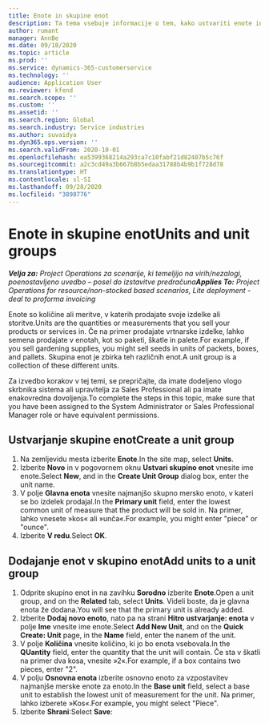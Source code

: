 ```yaml
---
title: Enote in skupine enot
description: Ta tema vsebuje informacije o tem, kako ustvariti enote in skupine enot v storitvi Dynamics 365 Project Operations.
author: rumant
manager: AnnBe
ms.date: 09/18/2020
ms.topic: article
ms.prod: ''
ms.service: dynamics-365-customerservice
ms.technology: ''
audience: Application User
ms.reviewer: kfend
ms.search.scope: ''
ms.custom: ''
ms.assetid: ''
ms.search.region: Global
ms.search.industry: Service industries
ms.author: suvaidya
ms.dyn365.ops.version: ''
ms.search.validFrom: 2020-10-01
ms.openlocfilehash: ea5399368214a293ca7c10fabf21d82407b5c76f
ms.sourcegitcommit: a2c3cd49a3b667b8b5edaa31788b4b9b1f728d78
ms.translationtype: HT
ms.contentlocale: sl-SI
ms.lasthandoff: 09/28/2020
ms.locfileid: "3898776"
---
```

# <a name="units-and-unit-groups"></a><span data-ttu-id="2026c-103">Enote in skupine enot</span><span class="sxs-lookup"><span data-stu-id="2026c-103">Units and unit groups</span></span>

<span data-ttu-id="2026c-104">_**Velja za:** Project Operations za scenarije, ki temeljijo na virih/nezalogi, poenostavljeno uvedbo – posel do izstavitve predračuna_</span><span class="sxs-lookup"><span data-stu-id="2026c-104">_**Applies To:** Project Operations for resource/non-stocked based scenarios, Lite deployment - deal to proforma invoicing_</span></span>

<span data-ttu-id="2026c-105">Enote so količine ali meritve, v katerih prodajate svoje izdelke ali storitve.</span><span class="sxs-lookup"><span data-stu-id="2026c-105">Units are the quantities or measurements that you sell your products or services in.</span></span> <span data-ttu-id="2026c-106">Če na primer prodajate vrtnarske izdelke, lahko semena prodajate v enotah, kot so paketi, škatle in palete.</span><span class="sxs-lookup"><span data-stu-id="2026c-106">For example, if you sell gardening supplies, you might sell seeds in units of packets, boxes, and pallets.</span></span> <span data-ttu-id="2026c-107">Skupina enot je zbirka teh različnih enot.</span><span class="sxs-lookup"><span data-stu-id="2026c-107">A unit group is a collection of these different units.</span></span>

<span data-ttu-id="2026c-108">Za izvedbo korakov v tej temi, se prepričajte, da imate dodeljeno vlogo skrbnika sistema ali upravitelja za Sales Professional ali pa imate enakovredna dovoljenja.</span><span class="sxs-lookup"><span data-stu-id="2026c-108">To complete the steps in this topic, make sure that you have been assigned to the System Administrator or Sales Professional Manager role or have equivalent permissions.</span></span>

## <a name="create-a-unit-group"></a><span data-ttu-id="2026c-109">Ustvarjanje skupine enot</span><span class="sxs-lookup"><span data-stu-id="2026c-109">Create a unit group</span></span>

1. <span data-ttu-id="2026c-110">Na zemljevidu mesta izberite **Enote**.</span><span class="sxs-lookup"><span data-stu-id="2026c-110">In the site map, select **Units**.</span></span>
2. <span data-ttu-id="2026c-111">Izberite **Novo** in v pogovornem oknu **Ustvari skupino enot** vnesite ime enote.</span><span class="sxs-lookup"><span data-stu-id="2026c-111">Select **New**, and in the **Create Unit Group** dialog box, enter the unit name.</span></span>
3. <span data-ttu-id="2026c-112">V polje **Glavna enota** vnesite najmanjšo skupno mersko enoto, v kateri se bo izdelek prodajal.</span><span class="sxs-lookup"><span data-stu-id="2026c-112">In the **Primary unit** field, enter the lowest common unit of measure that the product will be sold in.</span></span> <span data-ttu-id="2026c-113">Na primer, lahko vnesete »kos« ali »unča«.</span><span class="sxs-lookup"><span data-stu-id="2026c-113">For example, you might enter "piece" or "ounce".</span></span>
4. <span data-ttu-id="2026c-114">Izberite **V redu**.</span><span class="sxs-lookup"><span data-stu-id="2026c-114">Select **OK**.</span></span>

## <a name="add-units-to-a-unit-group"></a><span data-ttu-id="2026c-115">Dodajanje enot v skupino enot</span><span class="sxs-lookup"><span data-stu-id="2026c-115">Add units to a unit group</span></span>

1. <span data-ttu-id="2026c-116">Odprite skupino enot in na zavihku **Sorodno** izberite **Enote**.</span><span class="sxs-lookup"><span data-stu-id="2026c-116">Open a unit group, and on the **Related** tab, select **Units**.</span></span> <span data-ttu-id="2026c-117">Videli boste, da je glavna enota že dodana.</span><span class="sxs-lookup"><span data-stu-id="2026c-117">You will see that the primary unit is already added.</span></span>
2. <span data-ttu-id="2026c-118">Izberite **Dodaj novo enoto**, nato pa na strani **Hitro ustvarjanje: enota** v polje **Ime** vnesite ime enote.</span><span class="sxs-lookup"><span data-stu-id="2026c-118">Select **Add New Unit**, and on the **Quick Create: Unit** page, in the **Name** field, enter the nanem of the unit.</span></span>
3. <span data-ttu-id="2026c-119">V polje **Količina** vnesite količino, ki jo bo enota vsebovala.</span><span class="sxs-lookup"><span data-stu-id="2026c-119">In the **QUantity** field, enter the quantity that the unit will contain.</span></span> <span data-ttu-id="2026c-120">Če sta v škatli na primer dva kosa, vnesite »2«.</span><span class="sxs-lookup"><span data-stu-id="2026c-120">For example, if a box contains two pieces, enter "2".</span></span> 
4. <span data-ttu-id="2026c-121">V polju **Osnovna enota** izberite osnovno enoto za vzpostavitev najmanjše merske enote za enoto.</span><span class="sxs-lookup"><span data-stu-id="2026c-121">In the **Base unit** field, select a base unit to establish the lowest unit of measurement for the unit.</span></span> <span data-ttu-id="2026c-122">Na primer, lahko izberete »Kos«.</span><span class="sxs-lookup"><span data-stu-id="2026c-122">For example, you might select "Piece".</span></span>
5. <span data-ttu-id="2026c-123">Izberite **Shrani**:</span><span class="sxs-lookup"><span data-stu-id="2026c-123">Select **Save**:</span></span>
